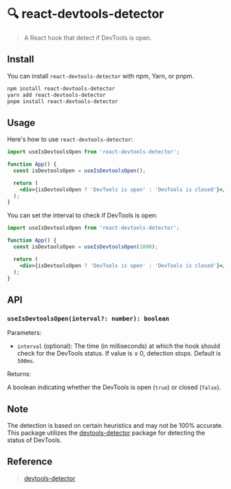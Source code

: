 # 🔍 react-devtools-detector

> A React hook that detect if DevTools is open.

## Install

You can install `react-devtools-detector` with npm, Yarn, or pnpm.

```bash
npm install react-devtools-detector
yarn add react-devtools-detector
pnpm install react-devtools-detector
```

## Usage

Here's how to use `react-devtools-detector`:

```jsx
import useIsDevtoolsOpen from 'react-devtools-detector';

function App() {
  const isDevtoolsOpen = useIsDevtoolsOpen();

  return (
    <div>{isDevtoolsOpen ? 'DevTools is open' : 'DevTools is closed'}</div>
  );
}
```

You can set the interval to check if DevTools is open:

```jsx
import useIsDevtoolsOpen from 'react-devtools-detector';

function App() {
  const isDevtoolsOpen = useIsDevtoolsOpen(1000);

  return (
    <div>{isDevtoolsOpen ? 'DevTools is open' : 'DevTools is closed'}</div>
  );
}
```

## API

### `useIsDevtoolsOpen(interval?: number): boolean`

Parameters:

- `interval` (optional): The time (in milliseconds) at which the hook should check for the DevTools status. If value is ≤ 0, detection stops. Default is `500ms`.

Returns:

A boolean indicating whether the DevTools is open (`true`) or closed (`false`).

## Note

The detection is based on certain heuristics and may not be 100% accurate. This package utilizes the [devtools-detector](https://github.com/AEPKILL/devtools-detector) package for detecting the status of DevTools.

## Reference

> [devtools-detector](https://github.com/AEPKILL/devtools-detector)
